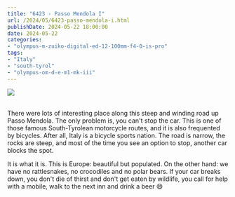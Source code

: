 ```yaml
---
title: "6423 - Passo Mendola I"
url: /2024/05/6423-passo-mendola-i.html
publishDate: 2024-05-22 18:00:00
date: 2024-05-22
categories:
- "olympus-m-zuiko-digital-ed-12-100mm-f4-0-is-pro"
tags:
- "Italy"
- "south-tyrol"
- "olympus-om-d-e-m1-mk-iii"
---
```

<div class="container">
<div class="center"><a target="_blank" href="https://d25zfm9zpd7gm5.cloudfront.net/1200x1200/2020/20200905_092241_lr.jpg"><img class="webfeedsFeaturedVisual" src="https://d25zfm9zpd7gm5.cloudfront.net/0600x0600/2020/20200905_092241_lr.jpg" /></a></div>
</div>
<br />

There were lots of interesting place along this steep and
winding road up Passo Mendola. The only problem is, you
can't stop the car. This is one of those famous
South-Tyrolean motorcycle routes, and it is also frequented
by bicycles. After all, Italy is a bicycle sports nation.
The road is narrow, the rocks are steep, and most of the
time you see an option to stop, another car blocks the spot.

It is what it is. This is Europe: beautiful but populated. On
the other hand: we have no rattlesnakes, no crocodiles and
no polar bears. If your car breaks down, you don't die of
thirst and don't get eaten by wildlife, you call for help
with a mobile, walk to the next inn and drink a beer :smile:
